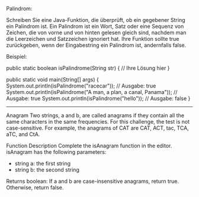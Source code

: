 Palindrom:

Schreiben Sie eine Java-Funktion, die überprüft, ob ein gegebener String ein Palindrom ist. Ein Palindrom ist ein Wort, Satz oder eine Sequenz von Zeichen, die von vorne und von hinten gelesen gleich sind, nachdem man die Leerzeichen und Satzzeichen ignoriert hat. Ihre Funktion sollte true zurückgeben, wenn der Eingabestring ein Palindrom ist, andernfalls false.

Beispiel:

public static boolean isPalindrome(String str) {
    // Ihre Lösung hier
}

public static void main(String[] args) {
    System.out.println(isPalindrome("racecar")); // Ausgabe: true
    System.out.println(isPalindrome("A man, a plan, a canal, Panama")); // Ausgabe: true
    System.out.println(isPalindrome("hello")); // Ausgabe: false
}

**********************************

Anagram
Two strings, a and b, are called anagrams if they contain all the same characters in the same frequencies. For this challenge, the test is not case-sensitive. For example, the anagrams of CAT are CAT, ACT, tac, TCA, aTC, and CtA.

Function Description
Complete the isAnagram function in the editor.
isAnagram has the following parameters:
* string a: the first string
* string b: the second string

Returns
boolean: If a and b are case-insensitive anagrams, return true. Otherwise, return false.